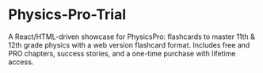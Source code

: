 # Physics-Pro-Trial
A React/HTML-driven showcase for PhysicsPro: flashcards to master 11th &amp; 12th grade physics with a web version flashcard format. Includes free and PRO chapters, success stories, and a one-time purchase with lifetime access.
